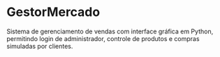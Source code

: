 # GestorMercado
Sistema de gerenciamento de vendas com interface gráfica em Python, permitindo login de administrador, controle de produtos e compras simuladas por clientes.
